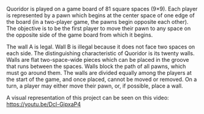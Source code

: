 Quoridor is played on a game board of 81 square spaces (9×9). Each player is represented by a pawn which begins at the center space of one edge of the board (in a two-player game, the pawns begin opposite each other). The objective is to be the first player to move their pawn to any space on the opposite side of the game board from which it begins.


The wall A is legal. Wall B is illegal because it does not face two spaces on each side.
The distinguishing characteristic of Quoridor is its twenty walls. Walls are flat two-space-wide pieces which can be placed in the groove that runs between the spaces. Walls block the path of all pawns, which must go around them. The walls are divided equally among the players at the start of the game, and once placed, cannot be moved or removed. On a turn, a player may either move their pawn, or, if possible, place a wall.


A visual representation of this project can be seen on this video:
https://youtu.be/Dcl-GipxaP4
